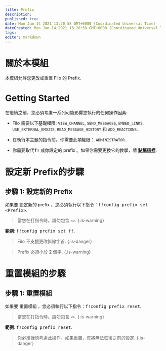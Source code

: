 ```yaml
---
title: Prefix
description:
published: true
date: Mon Jun 14 2021 13:20:58 GMT+0000 (Coordinated Universal Time)
dateCreated: Mon Jun 14 2021 13:20:58 GMT+0000 (Coordinated Universal Time)
tags:
editor: markdown
---
```


# 關於本模組

本模組允許您更改或重置 Filo 的 Prefix.

# Getting Started

在繼續之前，您必須考慮一系列可能影響您執行的任何操作因素:

- Filo 需要以下基礎權限: ``VIEW_CHANNEL``, ``SEND_MESSAGES``, ``EMBED_LINKS``, ``USE_EXTERNAL_EMOJIS``, ``READ_MESSAGE_HISTORY`` 和 ``ADD_REACTIONS``.

- 在執行本主題的指令前，你需要此項權限： ``ADMINISTRATOR``.

- 你需要取代<kbd>f!</kbd> 成你設定的 prefix 。如果你需要更換它的教學，請 **[點擊這裡](https://wiki.filobot.xyz/zh-Tw/modules/prefix)**.

# 設定新 Prefix的步驟

## **步驟 1**: 設定新的 Prefix

如果要 設定新的 prefix ，您必須執行以下指令：<kbd>f!config prefix set \<Prefix></kbd>.

> 當您在打指令時，請勿包含 ``<>``.
{.is-warning}

**範例**: <kbd>f!config prefix set f!</kbd>.

> Filo 不支援更改斜線字首.
{.is-danger}

> Prefix 必須小於 **2** 個字.
{.is-warning}

# 重置模組的步驟

## **步驟 1**: 重置模組

如果要 重置模組 ，您必須執行以下指令：<kbd>f!config prefix reset</kbd>.

> 當您在打指令時，請勿包含 ``<>``.
{.is-warning}

**範例**: <kbd>f!config prefix reset</kbd>.

> 你必須謹慎考慮此操作。如果重置，您將無法恢復之前的設定.
{.is-danger}
